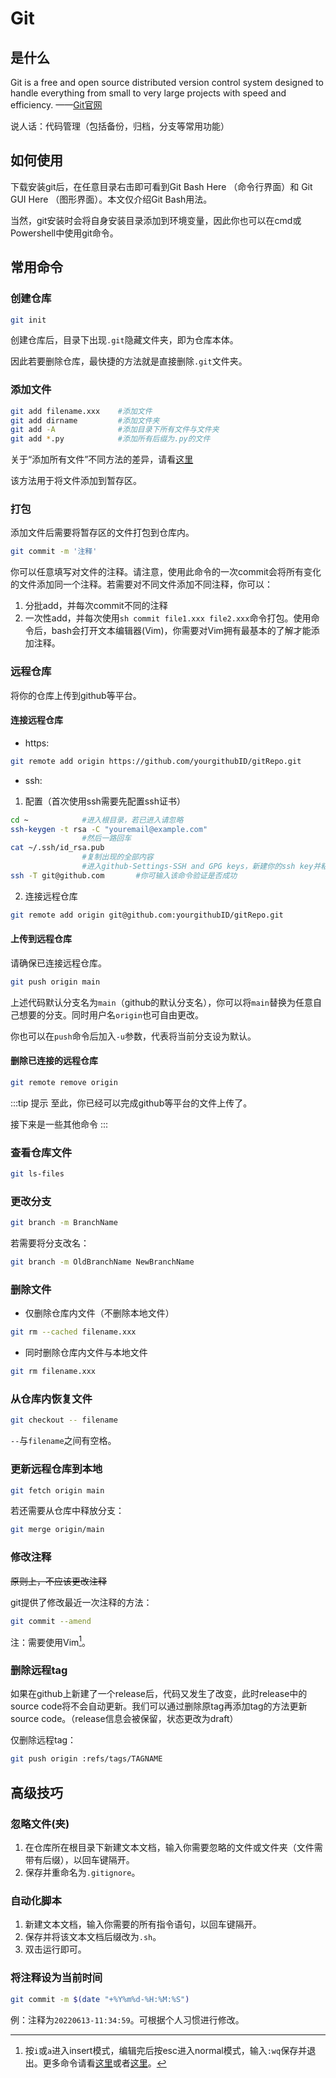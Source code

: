 # Git
## 是什么
Git is a free and open source distributed version control system designed to handle everything from small to very large projects with speed and efficiency. ——[Git官网](https://git-scm.com/)

说人话：代码管理（包括备份，归档，分支等常用功能）

## 如何使用

下载安装git后，在任意目录右击即可看到Git Bash Here （命令行界面）和 Git GUI Here （图形界面）。本文仅介绍Git Bash用法。

当然，git安装时会将自身安装目录添加到环境变量，因此你也可以在cmd或Powershell中使用git命令。

## 常用命令
### 创建仓库
```sh
git init
```
创建仓库后，目录下出现`.git`隐藏文件夹，即为仓库本体。

因此若要删除仓库，最快捷的方法就是直接删除`.git`文件夹。
### 添加文件
```sh
git add filename.xxx    #添加文件
git add dirname         #添加文件夹
git add -A              #添加目录下所有文件与文件夹
git add *.py            #添加所有后缀为.py的文件
```
关于“添加所有文件”不同方法的差异，请看[这里](https://www.jb51.net/article/191458.htm)

该方法用于将文件添加到暂存区。

### 打包
添加文件后需要将暂存区的文件打包到仓库内。
```sh
git commit -m '注释'
```
你可以任意填写对文件的注释。请注意，使用此命令的一次commit会将所有变化的文件添加同一个注释。若需要对不同文件添加不同注释，你可以：

1. 分批add，并每次commit不同的注释
2. 一次性add，并每次使用`sh commit file1.xxx file2.xxx`命令打包。使用命令后，bash会打开文本编辑器(Vim)，你需要对Vim拥有最基本的了解才能添加注释。
### 远程仓库
将你的仓库上传到github等平台。
#### 连接远程仓库
* https:
```sh
git remote add origin https://github.com/yourgithubID/gitRepo.git
```
* ssh:

1. 配置（首次使用ssh需要先配置ssh证书）
```sh
cd ~            #进入根目录，若已进入请忽略
ssh-keygen -t rsa -C "youremail@example.com"
                #然后一路回车
cat ~/.ssh/id_rsa.pub
                #复制出现的全部内容
                #进入github-Settings-SSH and GPG keys，新建你的ssh key并粘贴内容
ssh -T git@github.com       #你可输入该命令验证是否成功
```
2. 连接远程仓库
```sh
git remote add origin git@github.com:yourgithubID/gitRepo.git
```
#### 上传到远程仓库
请确保已连接远程仓库。
```sh
git push origin main
```

上述代码默认分支名为`main`（github的默认分支名），你可以将`main`替换为任意自己想要的分支。同时用户名`origin`也可自由更改。

你也可以在`push`命令后加入`-u`参数，代表将当前分支设为默认。

#### 删除已连接的远程仓库

```sh
git remote remove origin
```

:::tip 提示
至此，你已经可以完成github等平台的文件上传了。

接下来是一些其他命令
:::
### 查看仓库文件
```sh
git ls-files
```
### 更改分支
```sh
git branch -m BranchName
```
若需要将分支改名：
```sh
git branch -m OldBranchName NewBranchName
```

### 删除文件
* 仅删除仓库内文件（不删除本地文件）
```sh
git rm --cached filename.xxx
```
* 同时删除仓库内文件与本地文件
```sh
git rm filename.xxx
```
### 从仓库内恢复文件
```sh
git checkout -- filename
```
`--`与`filename`之间有空格。
### 更新远程仓库到本地
```sh
git fetch origin main
```
若还需要从仓库中释放分支：
```sh
git merge origin/main
```
### 修改注释
~~原则上，不应该更改注释~~

git提供了修改最近一次注释的方法：
```sh
git commit --amend
```
注：需要使用Vim[^1]。
### 删除远程tag
如果在github上新建了一个release后，代码又发生了改变，此时release中的source code将不会自动更新。我们可以通过删除原tag再添加tag的方法更新source code。（release信息会被保留，状态更改为draft）

仅删除远程tag：
```sh
git push origin :refs/tags/TAGNAME
```

## 高级技巧
### 忽略文件(夹)
1. 在仓库所在根目录下新建文本文档，输入你需要忽略的文件或文件夹（文件需带有后缀），以回车键隔开。
2. 保存并重命名为`.gitignore`。
### 自动化脚本
1. 新建文本文档，输入你需要的所有指令语句，以回车键隔开。
2. 保存并将该文本文档后缀改为`.sh`。
3. 双击运行即可。
### 将注释设为当前时间
```sh
git commit -m $(date "+%Y%m%d-%H:%M:%S")
```
例：注释为`20220613-11:34:59`。可根据个人习惯进行修改。

[^1]:按`i`或`a`进入insert模式，编辑完后按esc进入normal模式，输入`:wq`保存并退出。更多命令请看[这里](https://yianwillis.github.io/vimcdoc/doc/quickref.html#quickref)或者[这里](https://coolshell.cn/articles/5426.html)。